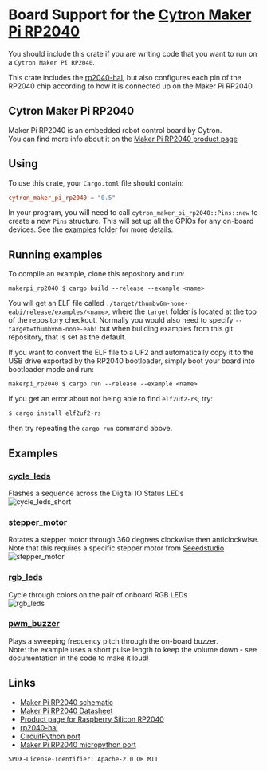 # Board Support for the [Cytron Maker Pi RP2040]

You should include this crate if you are writing code that you want to run on
a `Cytron Maker Pi RP2040`.

This crate includes the [rp2040-hal], but also configures each pin of the
RP2040 chip according to how it is connected up on the Maker Pi RP2040.

[Cytron Maker Pi RP2040]: https://www.cytron.io/p-maker-pi-rp2040
[rp2040-hal]: https://github.com/rp-rs/rp-hal/tree/main/rp2040-hal

## Cytron Maker Pi RP2040

Maker Pi RP2040 is an embedded robot control board by Cytron.  
You can find more info about it on the [Maker Pi RP2040 product page](https://www.cytron.io/p-maker-pi-rp2040)

## Using

To use this crate, your `Cargo.toml` file should contain:

```toml
cytron_maker_pi_rp2040 = "0.5"
```

In your program, you will need to call `cytron_maker_pi_rp2040::Pins::new` to create
a new `Pins` structure. This will set up all the GPIOs for any on-board
devices. See the [examples](./examples) folder for more details.

## Running examples

To compile an example, clone this repository and run:

```console
makerpi_rp2040 $ cargo build --release --example <name>
```

You will get an ELF file called
`./target/thumbv6m-none-eabi/release/examples/<name>`, where the `target`
folder is located at the top of the repository checkout. Normally
you would also need to specify `--target=thumbv6m-none-eabi` but when
building examples from this git repository, that is set as the default.

If you want to convert the ELF file to a UF2 and automatically copy it to the
USB drive exported by the RP2040 bootloader, simply boot your board into
bootloader mode and run:

```console
makerpi_rp2040 $ cargo run --release --example <name>
```

If you get an error about not being able to find `elf2uf2-rs`, try:

```console
$ cargo install elf2uf2-rs
```
then try repeating the `cargo run` command above.

## Examples


### [cycle_leds](./examples/cycle_leds.rs)

Flashes a sequence across the Digital IO Status LEDs  
![cycle_leds_short](https://user-images.githubusercontent.com/60134748/147382950-5b604745-e228-4547-98fd-60a724a2722e.gif)

### [stepper_motor](./examples/stepper_motor.rs)

Rotates a stepper motor through 360 degrees clockwise then anticlockwise.  
Note that this requires a specific stepper motor from [Seeedstudio](https://www.seeedstudio.com/Small-Size-and-High-Torque-Stepper-Motor-24BYJ48-p-1922.html)  
![stepper_motor](https://user-images.githubusercontent.com/60134748/147382999-05e75b5f-d0d5-441a-ab51-25bb6e41589e.gif)

### [rgb_leds](./examples/rgb_leds.rs)

Cycle through colors on the pair of onboard RGB LEDs  
![rgb_leds](https://user-images.githubusercontent.com/60134748/147383061-d26a1684-b45e-4e1a-b32d-eb3591e6b085.gif)

### [pwm_buzzer](./examples/pwm_buzzer.rs)

Plays a sweeping frequency pitch through the on-board buzzer.  
Note: the example uses a short pulse length to keep the volume down - see documentation in the code to make it loud!  

## Links

- [Maker Pi RP2040 schematic](https://drive.google.com/file/d/1Zp8GYO8x7ThObB1G8RIZx2YdqrXtdUc0/view)
- [Maker Pi RP2040 Datasheet](https://docs.google.com/document/d/1DJASwxgbattM37V4AIlJVR4pxukq0up25LppA8-z_AY/edit?usp=sharing)
- [Product page for Raspberry Silicon RP2040](https://www.raspberrypi.org/products/rp2040/)
- [rp2040-hal](https://github.com/rp-rs/rp-hal/tree/main/rp2040-hal)
- [CircuitPython port](https://circuitpython.org/board/cytron_maker_pi_rp2040/)
- [Maker Pi RP2040 micropython port](https://github.com/CytronTechnologies/MAKER-PI-RP2040)

`SPDX-License-Identifier: Apache-2.0 OR MIT`

